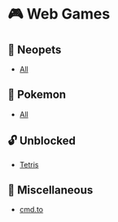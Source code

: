 # 🎮 Web Games

## 🦊 Neopets
* [All](http://www.neopets.com/games/category.phtml?sortby=pop)

## 🔴 Pokemon
* [All](https://www.pokemon.com/us/pokemon-online-games/)

## 🔓 Unblocked
* [Tetris](https://www.lumpty.com/amusements/Games/Tetris/tetris.html)

## 🧠 Miscellaneous
* [cmd.to](https://cmd.to/)
